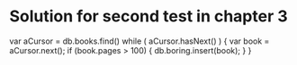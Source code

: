 # Solution for second test in chapter 3

var aCursor = db.books.find()
while ( aCursor.hasNext() ) {
	var book = aCursor.next();
  if (book.pages > 100) {
		db.boring.insert(book);
	}
}